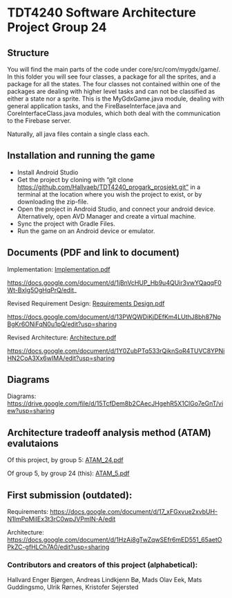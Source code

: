 # TDT4240 Software Architecture Project Group 24

## Structure

You will find the main parts of the code under core/src/com/mygdx/game/.
In this folder you will see four classes, a package for all the sprites, and a package for all the states.
The four classes not contained within one of the packages are dealing with higher level tasks and can not be classified as either a state nor a sprite. This is the MyGdxGame.java module, dealing with general application tasks, and the FireBaseInterface.java and CoreInterfaceClass.java modules, which both deal with the communication to the Firebase server. 

Naturally, all java files contain a single class each.

## Installation and running the game

* Install Android Studio
* Get the project by cloning with “git clone https://github.com/Hallvaeb/TDT4240_progark_prosjekt.git” in a terminal at the location where you wish the project to exist, or by downloading the zip-file.
* Open the project in Android Studio, and connect your android device. Alternatively, open AVD Manager and create a virtual machine.
* Sync the project with Gradle Files.
* Run the game on an Android device or emulator.

## Documents (PDF and link to document)

Implementation: [Implementation.pdf](https://github.com/Hallvaeb/TDT4240_progark_prosjekt/files/8558292/Implementation.pdf)

https://docs.google.com/document/d/1jBnVcHUP_Hb9u4QUir3vwYQaqqF0Wt-BxIg5OgHqPrQ/edit_

Revised Requirement Design: [Requirements Design.pdf](https://github.com/Hallvaeb/TDT4240_progark_prosjekt/files/8558293/Requirements.Design.pdf)

https://docs.google.com/document/d/13PWQWDiKjDEfKm4LUthJ8bh87NpBgKr6ONiFqN0u1pQ/edit?usp=sharing

Revised Architecture: [Architecture.pdf](https://github.com/Hallvaeb/TDT4240_progark_prosjekt/files/8558296/Architecture.pdf)

https://docs.google.com/document/d/1Y0ZubPTq533rQiknSoR4TUVC8YPNiHN2CoA3Xx6wIMA/edit?usp=sharing

## Diagrams

Diagrams:  https://drive.google.com/file/d/15TcfDem8b2CAecJHgehR5X1ClGo7eGnT/view?usp=sharing

## Architecture tradeoff analysis method (ATAM) evalutaions

Of this project, by group 5: [ATAM_24.pdf](https://github.com/Hallvaeb/TDT4240_progark_prosjekt/files/8558258/ATAM_24.pdf)

Of group 5, by group 24 (this): [ATAM_5.pdf](https://github.com/Hallvaeb/TDT4240_progark_prosjekt/files/8558261/ATAM_5.pdf)

## First submission (outdated):

Requirements:  https://docs.google.com/document/d/17_xFGxvue2xvbUH-N1ImPpMiIEx3t3rC0wpJVPmIN-A/edit

Architecture:  https://docs.google.com/document/d/1HzAi8gTwZqwSEfr6mED551_65aetOPkZC-gfHLCh7A0/edit?usp=sharing

### Contributors and creators of this project (alphabetical):

Hallvard Enger Bjørgen, Andreas Lindkjenn Bø, Mads Olav Eek, Mats Guddingsmo, Ulrik 
Rørnes, Kristofer Sejersted
